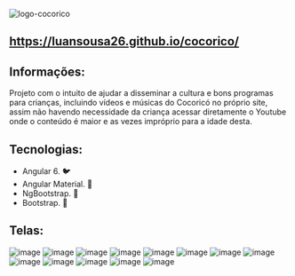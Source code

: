 ![logo-cocorico](https://user-images.githubusercontent.com/33549496/44005384-f9788f46-9e48-11e8-978c-99cfb5fd9444.png)

## https://luansousa26.github.io/cocorico/

## Informações:

Projeto com o intuito de ajudar a disseminar a cultura e bons programas para crianças, incluindo vídeos e músicas do Cocoricó no próprio site, assim não havendo necessidade da criança acessar diretamente o Youtube onde o conteúdo é maior e as vezes impróprio para a idade desta.

## Tecnologias:

* Angular 6. :bird:
* Angular Material. :rat:
* NgBootstrap. :lion:
* Bootstrap. :horse:

## Telas:
![image](https://user-images.githubusercontent.com/33549496/44302389-e956b700-a2fd-11e8-9ec9-1021a033ad31.png)
![image](https://user-images.githubusercontent.com/33549496/44308999-c2e45a80-a395-11e8-939b-f61d3ce03911.png)
![image](https://user-images.githubusercontent.com/33549496/44302434-d85a7580-a2fe-11e8-99d7-fa02c05f5e90.png)
![image](https://user-images.githubusercontent.com/33549496/44620389-c0887180-a869-11e8-9951-6ba1aa952cbc.png)
![image](https://user-images.githubusercontent.com/33549496/44620395-d72ec880-a869-11e8-96fd-3689eef70fdd.png)
![image](https://user-images.githubusercontent.com/33549496/44303995-ff786d80-a325-11e8-88ce-e2f44505a7aa.png)
![image](https://user-images.githubusercontent.com/33549496/44303985-9690f580-a325-11e8-91f8-b6c89f1a591b.png)
![image](https://user-images.githubusercontent.com/33549496/44303999-4c5c4400-a326-11e8-9c8a-b577f7f23fb3.png)
![image](https://user-images.githubusercontent.com/33549496/44303971-3732e580-a325-11e8-969e-2c5752cbff21.png)
![image](https://user-images.githubusercontent.com/33549496/44618959-2cf97580-a856-11e8-9cb3-f00561115246.png)
![image](https://user-images.githubusercontent.com/33549496/44618967-426e9f80-a856-11e8-9eae-a8eeea975a87.png)
![image](https://user-images.githubusercontent.com/33549496/44629390-05251300-a925-11e8-87a4-1f0039b53cab.png)
![image](https://user-images.githubusercontent.com/33549496/44629401-284fc280-a925-11e8-9fc4-f8d5022621ff.png)







